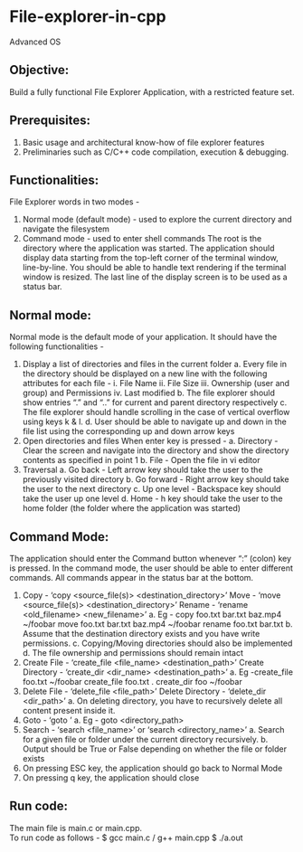# File-explorer-in-cpp
Advanced OS

## Objective:
Build a fully functional File Explorer Application, with a restricted feature set.
## Prerequisites:
1. Basic usage and architectural know-how of file explorer features
2. Preliminaries such as C/C++ code compilation, execution & debugging.
## Functionalities:
 File Explorer words in two modes -
1. Normal mode (default mode) - used to explore the current directory and navigate the filesystem
2. Command mode - used to enter shell commands
The root is the directory where the application was started.
The application should display data starting from the top-left corner of the terminal window, line-by-line. You should be able to handle text rendering if the terminal window is resized. The last line of the display screen is to be used as a status bar.
## Normal mode:
Normal mode is the default mode of your application. It should have the following functionalities -
1. Display a list of directories and files in the current folder
a. Every file in the directory should be displayed on a new line with the following attributes for each file -
i. File Name
ii. File Size
iii. Ownership (user and group) and Permissions
iv. Last modified
b. The file explorer should show entries “.” and “..” for current and parent directory respectively
c. The file explorer should handle scrolling in the case of vertical overflow using keys k & l.
d. User should be able to navigate up and down in the file list using the corresponding up and down arrow keys
2. Open directories and files When enter key is pressed -
a. Directory - Clear the screen and navigate into the directory and show the directory contents as specified in point 1
b. File - Open the file in vi editor
3. Traversal
a. Go back - Left arrow key should take the user to the previously visited directory
b. Go forward - Right arrow key should take the user to the next directory
c. Up one level - Backspace key should take the user up one level
d. Home - h key should take the user to the home folder (the folder where the application was started)
## Command Mode:
The application should enter the Command button whenever “:” (colon) key is pressed. In the command mode, the user should be able to enter different commands. All commands appear in the status bar at the bottom.
1. Copy - ‘copy <source_file(s)> <destination_directory>’ Move - ‘move <source_file(s)> <destination_directory>’ Rename - ‘rename <old_filename> <new_filename>’
a. Eg - copy foo.txt bar.txt baz.mp4 ~/foobar move foo.txt bar.txt baz.mp4 ~/foobar rename foo.txt bar.txt
b. Assume that the destination directory exists and you have write permissions.
c. Copying/Moving directories should also be implemented
d. The file ownership and permissions should remain intact
2. Create File - ‘create_file <file_name> <destination_path>’ Create Directory - ‘create_dir <dir_name> <destination_path>’
a. Eg -create_file foo.txt ~/foobar
create_file foo.txt .
create_dir foo ~/foobar
3. Delete File - ‘delete_file <file_path>’ Delete Directory - ‘delete_dir <dir_path>’
a. On deleting directory, you have to recursively delete all content present inside it.
4. Goto - ‘goto <location>’
a. Eg - goto <directory_path>
5. Search - ‘search <file_name>’ or ‘search <directory_name>’
a. Search for a given file or folder under the current directory recursively.
b. Output should be True or False depending on whether the file or folder exists
6. On pressing ESC key, the application should go back to Normal Mode
7. On pressing q key, the application should close

## Run code:
The main file is main.c or main.cpp.
<br/>
To run code as follows -
$ gcc main.c / g++ main.cpp
$ ./a.out
